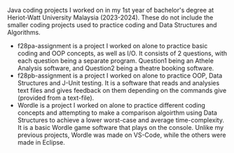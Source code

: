 Java coding projects I worked on in my 1st year of bachelor's degree at Heriot-Watt University Malaysia (2023-2024).
These do not include the smaller coding projects used to practice coding and Data Structures and Algorithms.
- f28pa-assignment is a project I worked on alone to practice basic coding and OOP concepts, as well as I/O. It consists
  of 2 questions, with each question being a separate program. Question1 being an Athele Analysis software, and Question2 being a theatre booking software.
- f28pb-assignment is a project I worked on alone to practice OOP, Data Structures and J-Unit testing. It is a software that reads and analysies text files
  and gives feedback on them depending on the commands give (provided from a text-file).
- Wordle is a project I worked on alone to practice different coding concepts and attempting to make a comparison algoirthm using Data Structures to
  achieve a lower worst-case and average time-complexity. It is a basic Wordle game software that plays on the console. Unlike my previous projects, Wordle
  was made on VS-Code, while the others were made in Eclipse.
